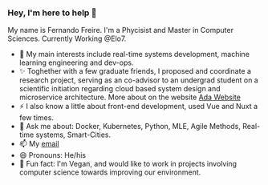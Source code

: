 ### Hey, I'm here to help 👋

My name is Fernando Freire. I'm a Phycisist and Master in Computer Sciences. Currently Working @Elo7.

- 🔭 My main interests include real-time systems development, machine learning engineering and dev-ops.
- ✨ Toghether with a few graduate friends, I proposed and coordinate a research project, serving as an co-advisor to an undergrad student on a scientific initiation regarding cloud based system design and microservice architecture. More about on the website [Ada Website](https://uclab.xyz/ada)
- ⚡ I also know a little about front-end development, used Vue and Nuxt a few times.
- 💬 Ask me about: Docker, Kubernetes, Python, MLE, Agile Methods, Real-time systems, Smart-Cities.
- 📫 My [email](fernando.scattone@alumni.usp.br)
- 😄 Pronouns: He/his
- 🌱  Fun fact: I'm Vegan, and would like to work in projects involving computer science towards improving our environment.




<!--
**Fernando-Freire/Fernando-Freire** is a ✨ _special_ ✨ repository because its `README.md` (this file) appears on your GitHub profile.
